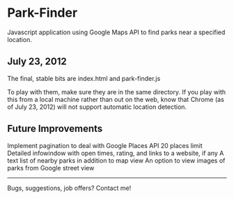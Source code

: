 Park-Finder
===========

Javascript application using Google Maps API to find parks near a specified location.

July 23, 2012
-------------

The final, stable bits are index.html and park-finder.js

To play with them, make sure they are in the same directory. If you play with this from a local machine rather 
than out on the web, know that Chrome (as of July 23, 2012) will not support automatic location detection.

Future Improvements
-------------------
Implement pagination to deal with Google Places API 20 places limit
Detailed infowindow with open times, rating, and links to a website, if any
A text list of nearby parks in addition to map view
An option to view images of parks from Google street view

--------------------
Bugs, suggestions, job offers? Contact me!